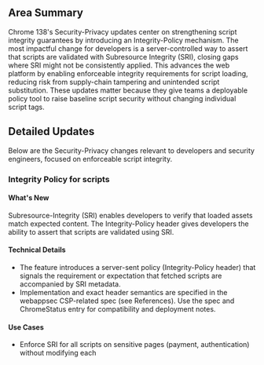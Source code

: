 ## Area Summary

Chrome 138's Security-Privacy updates center on strengthening script integrity guarantees by introducing an Integrity-Policy mechanism. The most impactful change for developers is a server-controlled way to assert that scripts are validated with Subresource Integrity (SRI), closing gaps where SRI might not be consistently applied. This advances the web platform by enabling enforceable integrity requirements for script loading, reducing risk from supply-chain tampering and unintended script substitution. These updates matter because they give teams a deployable policy tool to raise baseline script security without changing individual script tags.

## Detailed Updates

Below are the Security-Privacy changes relevant to developers and security engineers, focused on enforceable script integrity.

### Integrity Policy for scripts

#### What's New
Subresource-Integrity (SRI) enables developers to verify that loaded assets match expected content. The Integrity-Policy header gives developers the ability to assert that scripts are validated using SRI.

#### Technical Details
- The feature introduces a server-sent policy (Integrity-Policy header) that signals the requirement or expectation that fetched scripts are accompanied by SRI metadata.
- Implementation and exact header semantics are specified in the webappsec CSP-related spec (see References). Use the spec and ChromeStatus entry for compatibility and deployment notes.

#### Use Cases
- Enforce SRI for all scripts on sensitive pages (payment, authentication) without modifying each <script> tag.
- Reduce risk from compromised CDNs or injected script modifications by making integrity validation a deployable policy.
- Aid audits and automated checks by providing a single header-based assertion of integrity requirements.

#### References
- ChromeStatus.com entry: https://chromestatus.com/feature/5104518463627264
- Spec: https://w3c.github.io/webappsec-csp/#integrityPolicy

Save to: digest_markdown/webplatform/Security-Privacy/chrome-138-stable-en.md
